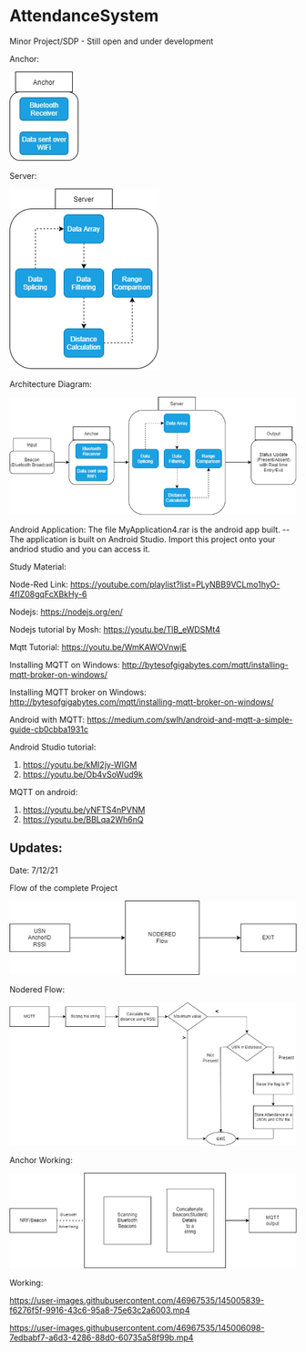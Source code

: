 # AttendanceSystem
Minor Project/SDP - Still open and under development 


Anchor: 

![alt text](https://github.com/anikethj61/AttendanceSystem/blob/main/Anchor.jpg)

Server:

![alt text](https://github.com/anikethj61/AttendanceSystem/blob/main/Server.png)

Architecture Diagram:

![alt text](https://github.com/anikethj61/AttendanceSystem/blob/main/architecture%20diagram.png)

Android Application: The file MyApplication4.rar is the android app built. 
 -- The application is built on Android Studio. Import this project onto your andriod studio and you can access it. 

Study Material: 

Node-Red Link: https://youtube.com/playlist?list=PLyNBB9VCLmo1hyO-4fIZ08gqFcXBkHy-6

Nodejs: https://nodejs.org/en/

Nodejs tutorial by Mosh: https://youtu.be/TlB_eWDSMt4

Mqtt Tutorial: https://youtu.be/WmKAWOVnwjE

Installing MQTT on Windows: http://bytesofgigabytes.com/mqtt/installing-mqtt-broker-on-windows/

Installing MQTT broker on Windows: http://bytesofgigabytes.com/mqtt/installing-mqtt-broker-on-windows/

Android with MQTT: https://medium.com/swlh/android-and-mqtt-a-simple-guide-cb0cbba1931c

Android Studio tutorial: 
1. https://youtu.be/kMI2jy-WlGM
2. https://youtu.be/Ob4vSoWud9k

MQTT on android: 
1. https://youtu.be/yNFTS4nPVNM
2. https://youtu.be/BBLqa2Wh6nQ



## Updates: 
Date: 7/12/21

Flow of the complete Project


![alt text](https://github.com/anikethj61/AttendanceSystem/blob/main/flowchart.jpg)

Nodered Flow: 

![alt text](https://github.com/anikethj61/AttendanceSystem/blob/main/NodeRedFlow.jpg)

Anchor Working: 

![alt text](https://github.com/anikethj61/AttendanceSystem/blob/main/NRFflow(Anchor).jpg)

Working: 


https://user-images.githubusercontent.com/46967535/145005839-f6276f5f-9916-43c6-95a8-75e63c2a6003.mp4





https://user-images.githubusercontent.com/46967535/145006098-7edbabf7-a6d3-4286-88d0-60735a58f99b.mp4


